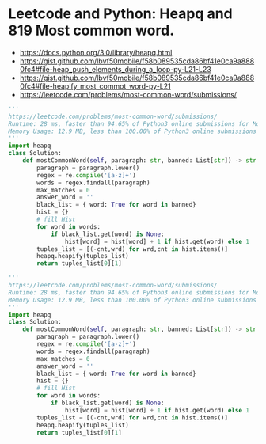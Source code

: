 # Leetcode and Python: Heapq and 819 Most common word.

- https://docs.python.org/3.0/library/heapq.html
- https://gist.github.com/lbvf50mobile/f58b089535cda86bf41e0ca9a8880fc4#file-heap_push_elements_during_a_loop-py-L21-L23
- https://gist.github.com/lbvf50mobile/f58b089535cda86bf41e0ca9a8880fc4#file-heapify_most_commot_word-py-L21
- https://leetcode.com/problems/most-common-word/submissions/

```Python
'''
https://leetcode.com/problems/most-common-word/submissions/
Runtime: 28 ms, faster than 94.65% of Python3 online submissions for Most Common Word.
Memory Usage: 12.9 MB, less than 100.00% of Python3 online submissions for Most Common Word.
'''
import heapq
class Solution:
    def mostCommonWord(self, paragraph: str, banned: List[str]) -> str:
        paragraph = paragraph.lower()
        regex = re.compile('[a-z]+')
        words = regex.findall(paragraph)
        max_matches = 0
        answer_word = ''
        black_list = { word: True for word in banned}
        hist = {}
        # fill Hist
        for word in words:
            if black_list.get(word) is None:
                hist[word] = hist[word] + 1 if hist.get(word) else 1
        tuples_list = [(-cnt,wrd) for wrd,cnt in hist.items()]
        heapq.heapify(tuples_list)
        return tuples_list[0][1]
```


```Python
'''
https://leetcode.com/problems/most-common-word/submissions/
Runtime: 28 ms, faster than 94.65% of Python3 online submissions for Most Common Word.
Memory Usage: 12.9 MB, less than 100.00% of Python3 online submissions for Most Common Word.
'''
import heapq
class Solution:
    def mostCommonWord(self, paragraph: str, banned: List[str]) -> str:
        paragraph = paragraph.lower()
        regex = re.compile('[a-z]+')
        words = regex.findall(paragraph)
        max_matches = 0
        answer_word = ''
        black_list = { word: True for word in banned}
        hist = {}
        # fill Hist
        for word in words:
            if black_list.get(word) is None:
                hist[word] = hist[word] + 1 if hist.get(word) else 1
        tuples_list = [(-cnt,wrd) for wrd,cnt in hist.items()]
        heapq.heapify(tuples_list)
        return tuples_list[0][1]
```